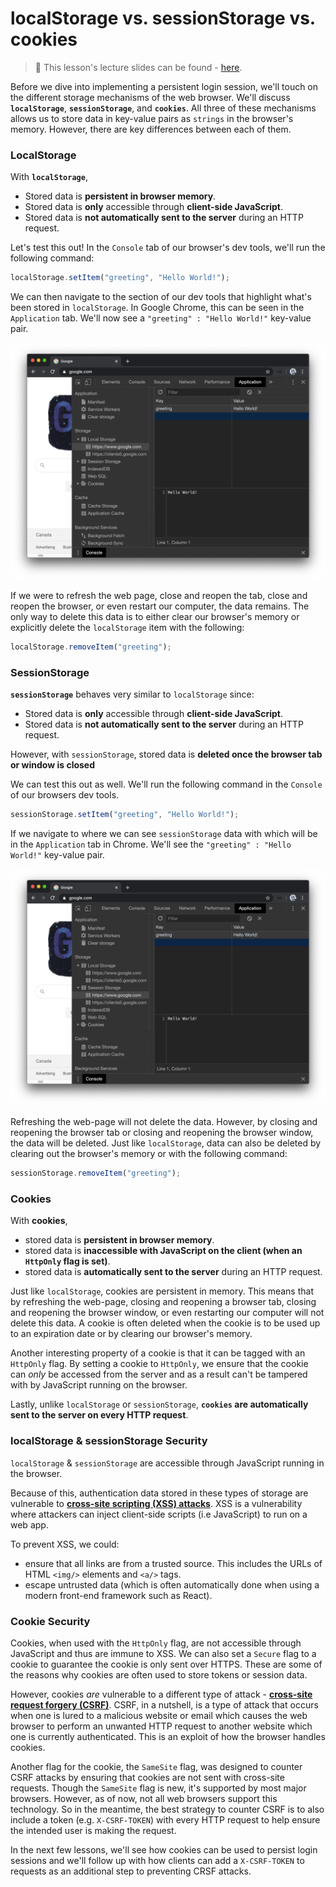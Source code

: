 # localStorage vs. sessionStorage vs. cookies

> 📖 This lesson's lecture slides can be found - [here](./protected/lecture-slides.pdf).

Before we dive into implementing a persistent login session, we'll touch on the different storage mechanisms of the web browser. We'll discuss **`localStorage`**, **`sessionStorage`**, and **`cookies`**. All three of these mechanisms allows us to store data in key-value pairs as `strings` in the browser's memory. However, there are key differences between each of them.

### LocalStorage

With **`localStorage`**,

-   Stored data is **persistent in browser memory**.
-   Stored data is **only** accessible through **client-side JavaScript**.
-   Stored data is **not automatically sent to the server** during an HTTP request.

Let's test this out! In the `Console` tab of our browser's dev tools, we'll run the following command:

```ts
localStorage.setItem("greeting", "Hello World!");
```

We can then navigate to the section of our dev tools that highlight what's been stored in `localStorage`. In Google Chrome, this can be seen in the `Application` tab. We'll now see a `"greeting" : "Hello World!"` key-value pair.

![](public/assets/local-storage.png)

If we were to refresh the web page, close and reopen the tab, close and reopen the browser, or even restart our computer, the data remains. The only way to delete this data is to either clear our browser's memory or explicitly delete the `localStorage` item with the following:

```ts
localStorage.removeItem("greeting");
```

### SessionStorage

**`sessionStorage`** behaves very similar to `localStorage` since:

-   Stored data is **only** accessible through **client-side JavaScript**.
-   Stored data is **not automatically sent to the server** during an HTTP request.

However, with `sessionStorage`, stored data is **deleted once the browser tab or window is closed**

We can test this out as well. We'll run the following command in the `Console` of our browsers dev tools.

```ts
sessionStorage.setItem("greeting", "Hello World!");
```

If we navigate to where we can see `sessionStorage` data with which will be in the `Application` tab in Chrome. We'll see the `"greeting" : "Hello World!"` key-value pair.

![](public/assets/session-storage.png)

Refreshing the web-page will not delete the data. However, by closing and reopening the browser tab or closing and reopening the browser window, the data will be deleted. Just like `localStorage`, data can also be deleted by clearing out the browser's memory or with the following command:

```ts
sessionStorage.removeItem("greeting");
```

### Cookies

With **cookies**,

-   stored data is **persistent in browser memory**.
-   stored data is **inaccessible with JavaScript on the client (when an `HttpOnly` flag is set)**.
-   stored data is **automatically sent to the server** during an HTTP request.

Just like `localStorage`, cookies are persistent in memory. This means that by refreshing the web-page, closing and reopening a browser tab, closing and reopening the browser window, or even restarting our computer will not delete this data. A cookie is often deleted when the cookie is to be used up to an expiration date or by clearing our browser's memory.

Another interesting property of a cookie is that it can be tagged with an `HttpOnly` flag. By setting a cookie to `HttpOnly`, we ensure that the cookie can _only_ be accessed from the server and as a result can't be tampered with by JavaScript running on the browser.

Lastly, unlike `localStorage` or `sessionStorage`, **`cookies` are automatically sent to the server on every HTTP request**.

### localStorage & sessionStorage Security

`localStorage` & `sessionStorage` are accessible through JavaScript running in the browser.

Because of this, authentication data stored in these types of storage are vulnerable to [**cross-site scripting (XSS) attacks**](https://developer.mozilla.org/en-US/docs/Glossary/Cross-site_scripting). XSS is a vulnerability where attackers can inject client-side scripts (i.e JavaScript) to run on a web app.

To prevent XSS, we could:

-   ensure that all links are from a trusted source. This includes the URLs of HTML `<img/>` elements and `<a/>` tags.
-   escape untrusted data (which is often automatically done when using a modern front-end framework such as React).

### Cookie Security

Cookies, when used with the `HttpOnly` flag, are not accessible through JavaScript and thus are immune to XSS. We can also set a `Secure` flag to a cookie to guarantee the cookie is only sent over HTTPS. These are some of the reasons why cookies are often used to store tokens or session data.

However, cookies _are_ vulnerable to a different type of attack - [**cross-site request forgery (CSRF)**](https://developer.mozilla.org/en-US/docs/Glossary/CSRF). CSRF, in a nutshell, is a type of attack that occurs when one is lured to a malicious website or email which causes the web browser to perform an unwanted HTTP request to another website which one is currently authenticated. This is an exploit of how the browser handles cookies.

Another flag for the cookie, the `SameSite` flag, was designed to counter CSRF attacks by ensuring that cookies are not sent with cross-site requests. Though the `SameSite` flag is new, it's supported by most major browsers. However, as of now, not all web browsers support this technology. So in the meantime, the best strategy to counter CSRF is to also include a token (e.g. `X-CSRF-TOKEN`) with every HTTP request to help ensure the intended user is making the request.

In the next few lessons, we'll see how cookies can be used to persist login sessions and we'll follow up with how clients can add a `X-CSRF-TOKEN` to requests as an additional step to preventing CRSF attacks.
